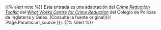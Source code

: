 {{% alert note %}}
Esta entrada es una adaptación del
[*Crime Reduction Toolkit*](https://whatworks.college.police.uk/toolkit/Pages/Toolkit.aspx)
del [*What Works Centre for Crime Reduction*](https://whatworks.college.police.uk/About/Pages/default.aspx)
del Colegio de Policías de Inglaterra y Gales.
[Consulte la fuente original]({{ .Page.Params.url_source }}).
{{% /alert %}}
